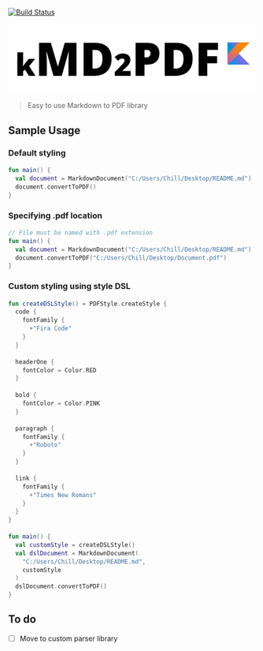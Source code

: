 [![Build Status](https://travis-ci.org/woojiahao/kMD2PDF.svg?branch=master)](https://travis-ci.org/woojiahao/kMD2PDF)

![](art/logo.png)
> Easy to use Markdown to PDF library

## Sample Usage
### Default styling
```kotlin
fun main() {
  val document = MarkdownDocument("C:/Users/Chill/Desktop/README.md")
  document.convertToPDF()
}
```

### Specifying .pdf location
```kotlin
// File must be named with .pdf extension
fun main() {
  val document = MarkdownDocument("C:/Users/Chill/Desktop/README.md")
  document.convertToPDF("C:/Users/Chill/Desktop/Document.pdf")
}
```

### Custom styling using style DSL
```kotlin
fun createDSLStyle() = PDFStyle.createStyle {
  code {
    fontFamily {
      +"Fira Code"
    }
  }

  headerOne {
    fontColor = Color.RED
  }

  bold {
    fontColor = Color.PINK
  }

  paragraph {
    fontFamily {
      +"Roboto"
    }
  }

  link {
    fontFamily {
      +"Times New Romans"
    }
  }
}

fun main() {
  val customStyle = createDSLStyle()
  val dslDocument = MarkdownDocument(
    "C:/Users/Chill/Desktop/README.md", 
    customStyle
  )
  dslDocument.convertToPDF()
}
```

## To do
* [ ] Move to custom parser library 
